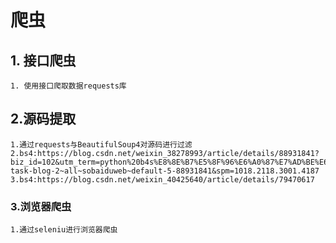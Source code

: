 # 爬虫
## 1. 接口爬虫
    1. 使用接口爬取数据requests库
## 2.源码提取
    1.通过requests与BeautifulSoup4对源码进行过滤
    2.bs4:https://blog.csdn.net/weixin_38278993/article/details/88931841?biz_id=102&utm_term=python%20b4s%E8%8E%B7%E5%8F%96%E6%A0%87%E7%AD%BE%E6%96%87%E6%9C%AC&utm_medium=distribute.pc_search_result.none-task-blog-2~all~sobaiduweb~default-5-88931841&spm=1018.2118.3001.4187
    3.bs4:https://blog.csdn.net/weixin_40425640/article/details/79470617
### 3.浏览器爬虫
    1.通过seleniu进行浏览器爬虫